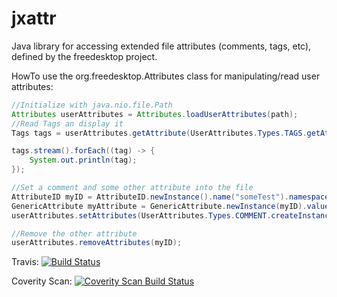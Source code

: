 jxattr
======

Java library for accessing extended file attributes (comments, tags, etc), defined by the freedesktop project.

HowTo use the org.freedesktop.Attributes class for manipulating/read user attributes:

```java
//Initialize with java.nio.file.Path
Attributes userAttributes = Attributes.loadUserAttributes(path);
//Read Tags an display it
Tags tags = userAttributes.getAttribute(UserAttributes.Types.TAGS.getAttributeID(), Tags.class);

tags.stream().forEach((tag) -> {
    System.out.println(tag);
});

//Set a comment and some other attribute into the file
AttributeID myID = AttributeID.newInstance().name("someTest").namespace("jxattr").build();
GenericAttribute myAttribute = GenericAttribute.newInstance(myID).value("Hello World").build();
userAttributes.setAttributes(UserAttributes.Types.COMMENT.createInstance("Some comment"), myAttribute);

//Remove the other attribute
userAttributes.removeAttributes(myID);
```

Travis:
[![Build Status](https://secure.travis-ci.org/konradrenner/jxattr.png?branch=master)](http://travis-ci.org/konradrenner/jxattr)

Coverity Scan:
[![Coverity Scan Build Status](https://scan.coverity.com/projects/2692/badge.svg)](https://scan.coverity.com/projects/2692)
